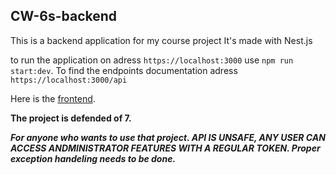 ## CW-6s-backend

This is a backend application for my course project
It's made with Nest.js

to run the application on adress `https://localhost:3000` use `npm run start:dev`.
To find the endpoints documentation adress `https://localhost:3000/api`

Here is the [frontend](https://github.com/RudakovskyS/CW-6s-frontend).

**The project is defended of 7.**

***For anyone who wants to use that project.
API IS UNSAFE, ANY USER CAN ACCESS ANDMINISTRATOR FEATURES WITH A REGULAR TOKEN.
Proper exception handeling needs to be done.***
